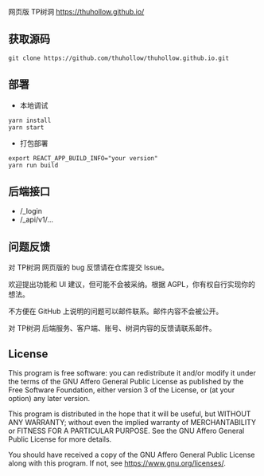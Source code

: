网页版 TP树洞 https://thuhollow.github.io/

## 获取源码

`git clone https://github.com/thuhollow/thuhollow.github.io.git`


## 部署

+ 本地调试
```
yarn install
yarn start
```

+ 打包部署
```
export REACT_APP_BUILD_INFO="your version"
yarn run build
```

## 后端接口

+ /\_login
+ /\_api/v1/...

## 问题反馈

对 TP树洞 网页版的 bug 反馈请在仓库提交 Issue。

欢迎提出功能和 UI 建议，但可能不会被采纳。根据 AGPL，你有权自行实现你的想法。

不方便在 GitHub 上说明的问题可以邮件联系。邮件内容不会被公开。

对 TP树洞 后端服务、客户端、账号、树洞内容的反馈请联系邮件。

## License

This program is free software: you can redistribute it and/or modify
it under the terms of the GNU Affero General Public License as
published by the Free Software Foundation, either version 3 of the
License, or (at your option) any later version.

This program is distributed in the hope that it will be useful,
but WITHOUT ANY WARRANTY; without even the implied warranty of
MERCHANTABILITY or FITNESS FOR A PARTICULAR PURPOSE.  See the
GNU Affero General Public License for more details.

You should have received a copy of the GNU Affero General Public License
along with this program.  If not, see <https://www.gnu.org/licenses/>.
